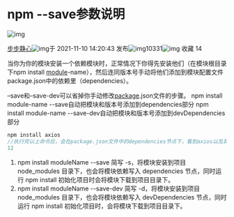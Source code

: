 # npm --save参数说明

![img](https://csdnimg.cn/release/blogv2/dist/pc/img/reprint.png)

[步步静心](https://blog.csdn.net/weixin_43862596)![img](https://csdnimg.cn/release/blogv2/dist/pc/img/newCurrentTime2.png)于 2021-11-10 14:20:43 发布![img](https://csdnimg.cn/release/blogv2/dist/pc/img/articleReadEyes2.png)10331![img](https://csdnimg.cn/release/blogv2/dist/pc/img/tobarCollect2.png) 收藏 14



当你为你的模块安装一个依赖模块时，正常情况下你得先安装他们（在模块根目录下npm install [module](https://so.csdn.net/so/search?q=module&spm=1001.2101.3001.7020)-name），然后连同版本号手动将他们添加到模块配置文件package.json中的依赖里（dependencies）。

–save和–save-dev可以省掉你手动修改[package](https://so.csdn.net/so/search?q=package&spm=1001.2101.3001.7020).json文件的步骤。 npm install module-name --save自动把模块和版本号添加到dependencies部分 npm install module-name --save-dev自动把模块和版本号添加到devDependencies部分

```js
npm install axios
//执行完以上命令后，会在package.json文件中的dependencies节点下，看到axios以及其版本号
12
```

1. npm install moduleName --save
   简写 -s，将模块安装到项目 node_modules 目录下，也会将模块依赖写入 dependencies 节点，同时运行 npm install 初始化项目时会将模块下载到项目目录下。
2. npm install moduleName --save-dev
   简写 -d，将模块安装到项目 node_modules 目录下，也会将模块依赖写入 devDependencies 节点，同时运行 npm install 初始化项目时，会将模块下载到项目目录下。